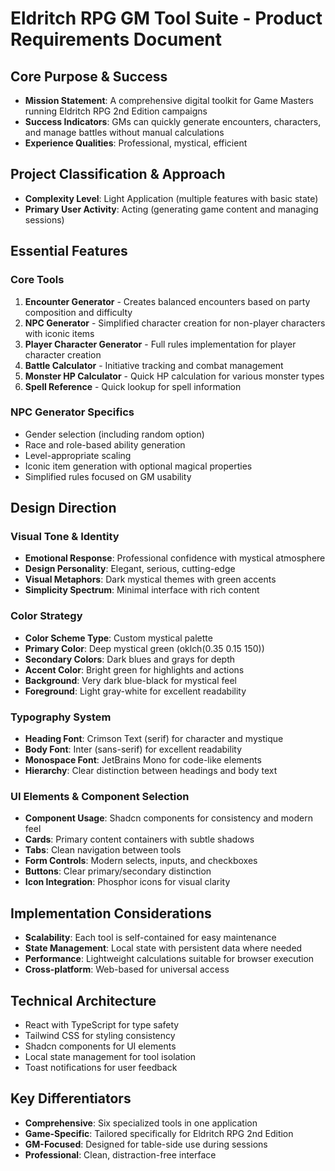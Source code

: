 # Eldritch RPG GM Tool Suite - Product Requirements Document

## Core Purpose & Success
- **Mission Statement**: A comprehensive digital toolkit for Game Masters running Eldritch RPG 2nd Edition campaigns
- **Success Indicators**: GMs can quickly generate encounters, characters, and manage battles without manual calculations
- **Experience Qualities**: Professional, mystical, efficient

## Project Classification & Approach
- **Complexity Level**: Light Application (multiple features with basic state)
- **Primary User Activity**: Acting (generating game content and managing sessions)

## Essential Features

### Core Tools
1. **Encounter Generator** - Creates balanced encounters based on party composition and difficulty
2. **NPC Generator** - Simplified character creation for non-player characters with iconic items
3. **Player Character Generator** - Full rules implementation for player character creation
4. **Battle Calculator** - Initiative tracking and combat management
5. **Monster HP Calculator** - Quick HP calculation for various monster types
6. **Spell Reference** - Quick lookup for spell information

### NPC Generator Specifics
- Gender selection (including random option)
- Race and role-based ability generation
- Level-appropriate scaling
- Iconic item generation with optional magical properties
- Simplified rules focused on GM usability

## Design Direction

### Visual Tone & Identity
- **Emotional Response**: Professional confidence with mystical atmosphere
- **Design Personality**: Elegant, serious, cutting-edge
- **Visual Metaphors**: Dark mystical themes with green accents
- **Simplicity Spectrum**: Minimal interface with rich content

### Color Strategy
- **Color Scheme Type**: Custom mystical palette
- **Primary Color**: Deep mystical green (oklch(0.35 0.15 150))
- **Secondary Colors**: Dark blues and grays for depth
- **Accent Color**: Bright green for highlights and actions
- **Background**: Very dark blue-black for mystical feel
- **Foreground**: Light gray-white for excellent readability

### Typography System
- **Heading Font**: Crimson Text (serif) for character and mystique
- **Body Font**: Inter (sans-serif) for excellent readability
- **Monospace Font**: JetBrains Mono for code-like elements
- **Hierarchy**: Clear distinction between headings and body text

### UI Elements & Component Selection
- **Component Usage**: Shadcn components for consistency and modern feel
- **Cards**: Primary content containers with subtle shadows
- **Tabs**: Clean navigation between tools
- **Form Controls**: Modern selects, inputs, and checkboxes
- **Buttons**: Clear primary/secondary distinction
- **Icon Integration**: Phosphor icons for visual clarity

## Implementation Considerations
- **Scalability**: Each tool is self-contained for easy maintenance
- **State Management**: Local state with persistent data where needed
- **Performance**: Lightweight calculations suitable for browser execution
- **Cross-platform**: Web-based for universal access

## Technical Architecture
- React with TypeScript for type safety
- Tailwind CSS for styling consistency
- Shadcn components for UI elements
- Local state management for tool isolation
- Toast notifications for user feedback

## Key Differentiators
- **Comprehensive**: Six specialized tools in one application
- **Game-Specific**: Tailored specifically for Eldritch RPG 2nd Edition
- **GM-Focused**: Designed for table-side use during sessions
- **Professional**: Clean, distraction-free interface